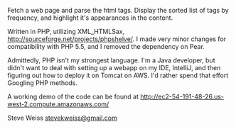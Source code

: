 Fetch a web page and parse the html tags.  Display the sorted list of tags by frequency, and highlight it's appearances in the content.

Written in PHP, utilizing XML_HTMLSax, http://sourceforge.net/projects/phpshelve/.  I made very minor changes for compatibility with
PHP 5.5, and I removed the dependency on Pear.

Admittedly, PHP isn't my strongest language.  I'm a Java developer, but didn't want to deal with setting up a webapp
on my IDE, IntelliJ, and then figuring out how to deploy it on Tomcat on AWS.  I'd rather spend that effort Googling PHP methods.

A working demo of the code can be found at http://ec2-54-191-48-26.us-west-2.compute.amazonaws.com/

Steve Weiss
stevekweiss@gmail.com